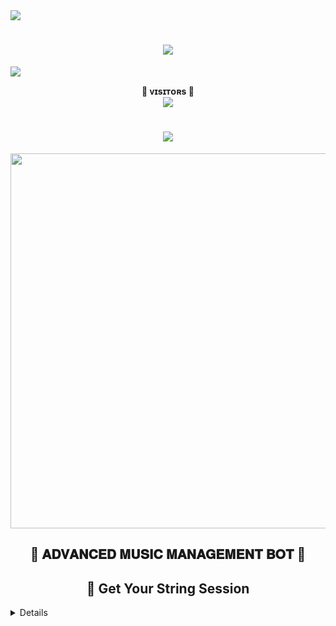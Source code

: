 <img src="https://user-images.githubusercontent.com/73097560/115834477-dbab4500-a447-11eb-908a-139a6edaec5c.gif">
<h1 align="center">
    <img src="https://readme-typing-svg.herokuapp.com?color=00BFFF&width=620&lines=✨+🦋+𝐇𝐄𝐘+𝐓𝐇𝐄𝐑𝐄!+𝐖𝐄𝐋𝐂𝐎𝐌𝐄+𝐓𝐎+𝐂𝐑𝐔𝐒𝐇 𝐌𝐔𝐒𝐈𝐂+𝐌𝐔𝐒𝐈𝐂+𝐁𝐎𝐓+🖤+🥀">
</h1>
<img src="https://user-images.githubusercontent.com/73097560/115834477-dbab4500-a447-11eb-908a-139a6edaec5c.gif">

<p align="center">
    <b>🔹 ᴠɪsɪᴛᴏʀs 🔹</b><br>
    <img align="middle" src="https://profile-counter.glitch.me/MrDevloaper/count.svg" />
</p>

<h1 align="center">
    <img src="https://readme-typing-svg.herokuapp.com?color=F778A1&width=350&lines=✨+🦋+𝐏𝐑𝐀𝐓𝐈𝐊+𝐌𝐔𝐒𝐈𝐂+𝐁𝐎𝐓🖤+🥀">
</h1>

<p align="center"><a href="https://t.me/Forever_Crush"><img src="https://envs.sh/VnK.jpg" width="600"></a></p>

<h2 align="center">💎 𝐀𝐃𝐕𝐀𝐍𝐂𝐄𝐃 𝐌𝐔𝐒𝐈𝐂 𝐌𝐀𝐍𝐀𝐆𝐄𝐌𝐄𝐍𝐓 𝐁𝐎𝐓 💎</h2>

<h2 align="center">📌 Get Your String Session</h2>
<details>
<h2 align="center">🚀 Deploy Options</h2>
<details>
<summary><b>🔹 Deploy on Heroku</b></summary>
<br>
<p align="center"><a href="http://dashboard.heroku.com/new?template=https://github.com/MrDevloaper/CRUSHMUSIC"> <img src="https://img.shields.io/badge/Deploy%20On%20Heroku-pink?style=for-the-badge&logo=heroku" width="220" height="38.45"/></a></p>
</details>

<details>
<summary><b>🔹 Deploy on VPS</b></summary>
<br>
<p align="center">
<b>Steps to Deploy on VPS:</b>
<ul>
<li>Get your <a href="https://github.com/MrDevloaper/CRUSHMUSIC/blob/main/sample.env">Necessary Variables</a></li>
<li>Install dependencies and setup environment</li>
<li>Clone the repository and configure</li>
<li>Run the bot and enjoy!</li>
</ul>
</p>
</details>

<h2 align="center">📞 Contact & Support</h2>
<p align="center">
    <a href="https://t.me/Forever_Crush"><img title="Telegram" src="https://img.shields.io/badge/Telegram-%23000000.svg?&style=for-the-badge&logo=telegram&logoColor=61DAFB"></a>
    <a href="https://mail.google.com/mail/?view=cm&fs=1&to=mrdevloaper@gmail.com"><img title="GMAIL" src="https://img.shields.io/badge/Gmail-D14836?style=for-the-badge&logo=gmail&logoColor=white"></a>
    <a href="https://t.me/Crush_forever_support"><img title="Support" src="https://img.shields.io/badge/Support-%23000000.svg?&style=for-the-badge&logo=telegram&logoColor=61DAFB"></a>
</p>

<img src="https://user-images.githubusercontent.com/73097560/115834477-dbab4500-a447-11eb-908a-139a6edaec5c.gif">
